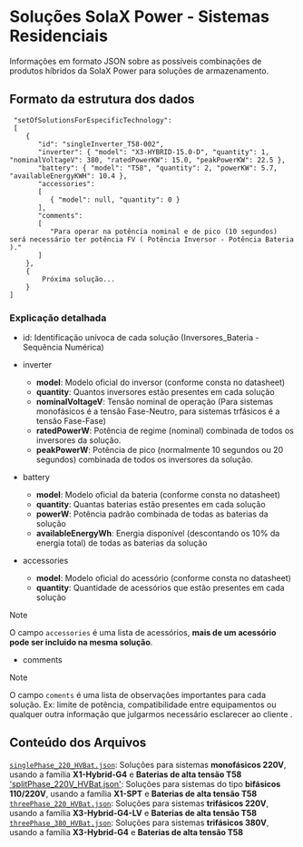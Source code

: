 # Soluções SolaX Power - Sistemas Residenciais
Informações em formato JSON sobre as possíveis combinações de produtos híbridos da SolaX Power para soluções de armazenamento.  

## Formato da estrutura dos dados
```
 "setOfSolutionsForEspecificTechnology": 
 [
    {
       "id": "singleInverter_T58-002",  
       "inverter": { "model": "X3-HYBRID-15.0-D", "quantity": 1, "nominalVoltageV": 380, "ratedPowerKW": 15.0, "peakPowerKW": 22.5 },  
       "battery": { "model": "T58", "quantity": 2, "powerKW": 5.7, "availableEnergyKWH": 10.4 },  
       "accessories":
       [
          { "model": null, "quantity": 0 }
       ],  
       "comments":
       [
          "Para operar na potência nominal e de pico (10 segundos) será necessário ter potência FV ( Potência Inversor - Potência Bateria )."
       ]
    },
    {
        Próxima solução...
    }
]
```
### Explicação detalhada
- id: Identificação unívoca de cada solução (Inversores_Bateria - Sequência Numérica)
- inverter
  - **model**: Modelo oficial do inversor (conforme consta no datasheet)
  - **quantity**: Quantos inversores estão presentes em cada solução
  - **nominalVoltageV**: Tensão nominal de operação (Para sistemas monofásicos é a tensão Fase-Neutro, para sistemas trfásicos é a tensão Fase-Fase)
  - **ratedPowerW**: Potência de regime (nominal) combinada de todos os inversores da solução.
  - **peakPowerW**: Potência de pico (normalmente 10 segundos ou 20 segundos) combinada de todos os inversores da solução.
 
- battery
  - **model**: Modelo oficial da bateria (conforme consta no datasheet)
  - **quantity**: Quantas baterias estão presentes em cada solução
  - **powerW**: Potência padrão combinada de todas as baterias da solução
  - **availableEnergyWh**: Energia disponível (descontando os 10% da energia total) de todas as baterias da solução
  
- accessories
  - **model**: Modelo oficial do acessório (conforme consta no datasheet)
  - **quantity**: Quantidade de acessórios que estão presentes em cada solução
> [!NOTE]
> O campo `accessories` é uma lista de acessórios, **mais de um acessório pode ser incluido na mesma solução**.
  
- comments
> [!NOTE]
> O campo `coments` é uma lista de observações importantes para cada solução.
> Ex: limite de potência, compatibilidade entre equipamentos ou qualquer outra informação que julgarmos necessário esclarecer ao cliente .

## Conteúdo dos Arquivos
[`singlePhase_220_HVBat.json`](singlePhaseHVBat.json): Soluções para sistemas **monofásicos 220V**, usando a família **X1-Hybrid-G4** e **Baterias de alta tensão T58**  
['splitPhase_220V_HVBat.json'](splitPhaseHVBat.json): Soluções para sistemas do tipo **bifásicos 110/220V**, usando a família **X1-SPT** e **Baterias de alta tensão T58**  
[`threePhase_220_HVBat.json`](threePhaseHVBat.json): Soluções para sistemas **trifásicos 220V**, usando a família **X3-Hybrid-G4-LV** e **Baterias de alta tensão T58**  
[`threePhase_380_HVBat.json`](threePhaseHVBat.json): Soluções para sistemas **trifásicos 380V**, usando a família **X3-Hybrid-G4** e **Baterias de alta tensão T58** 

 


